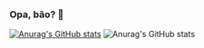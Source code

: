 ### Opa, bão? 👋

[![Anurag's GitHub stats](https://github-readme-stats.vercel.app/api?username=arajooj)](https://github.com/anuraghazra/github-readme-stats)
![Anurag's GitHub stats](https://github-readme-stats.vercel.app/api?username=arajooj)
